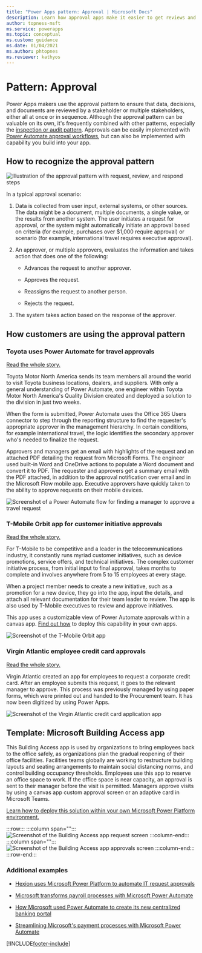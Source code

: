 ```yaml
---
title: "Power Apps pattern: Approval | Microsoft Docs"
description: Learn how approval apps make it easier to get reviews and sign off on decisions.
author: topness-msft
ms.service: powerapps
ms.topic: conceptual
ms.custom: guidance
ms.date: 01/04/2021
ms.author: phtopnes
ms.reviewer: kathyos
---
```


# Pattern: Approval

<!--![Collage of approval app screenshots](media/approvals-collage.jpg "Collage of approval app screenshots")-->

Power Apps makers use the approval pattern to ensure that data, decisions,
and documents are reviewed by a stakeholder or multiple stakeholders, either all at
once or in sequence. Although the approval pattern can be valuable on its own, it's
frequently combined with other patterns, especially the [inspection or audit pattern](/inspection-pattern).
Approvals can be easily implemented with [Power Automate approval workflows](https://docs.microsoft.com/power-automate/modern-approvals), but
can also be implemented with capability you build into your app.

## How to recognize the approval pattern

![Illustration of the approval pattern with request, review, and respond steps](media/approval-illustration.png "Illustration of the project management pattern with request, review, and respond steps")

In a typical approval scenario:

1. Data is collected from user input, external systems, or other sources. The
    data might be a document, multiple documents, a single value, or the results
    from another system. The user initiates a request for approval, or the
    system might automatically initiate an approval based on criteria (for
    example, purchases over \$1,000 require approval) or scenario (for example,
    international travel requires executive approval).

2. An approver, or multiple approvers, evaluates the information and takes
    action that does one of the following:

    - Advances the request to another approver.

    - Approves the request.

    - Reassigns the request to another person.

    - Rejects the request.

3. The system takes action based on the response of the approver.

## How customers are using the approval pattern

### Toyota uses Power Automate for travel approvals

[Read the whole story.](https://preview.flow.microsoft.com/blog/toyota-uses-power-automate-and-microsoft-forms-for-travel-approval/)

Toyota Motor North America sends its team members all around the world to visit
Toyota business locations, dealers, and suppliers. With only a general
understanding of Power Automate, one engineer within Toyota Motor North
America's Quality Division created and deployed a solution to the division in
just two weeks.

When the form is submitted, Power Automate uses the Office 365 Users connector
to step through the reporting structure to find the requester's appropriate
approver in the management hierarchy. In certain conditions, for example
international travel, the logic identifies the secondary approver who's needed to finalize the request.

Approvers and managers get an email with highlights of the request and an
attached PDF detailing the request from Microsoft Forms. The engineer used built-in
Word and OneDrive actions to populate a Word document and convert it to PDF.
The requester and approvers get a summary email with the PDF attached, in
addition to the approval notification over email and in the Microsoft Flow
mobile app. Executive approvers have quickly taken to the ability to approve
requests on their mobile devices.

![Screenshot of a Power Automate flow for finding a manager to approve a travel request](media/toyota-travel-request-flow.png "Screenshot of a Power Automate flow for finding a manager to approve a travel request")

### T-Mobile Orbit app for customer initiative approvals

[Read the whole story.](https://powerapps.microsoft.com/blog/tmobile/)

For T-Mobile to be competitive and a leader in the telecommunications industry,
it constantly runs myriad customer initiatives, such
as device promotions, service offers, and technical initiatives. The complex
customer initiative process, from initial input to final approval, takes months
to complete and involves anywhere from 5 to 15 employees at every stage.

When a project member needs to create a new initiative, such as a promotion for
a new device, they go into the app, input the details, and attach all relevant
documentation for their team leader to review. The app is also used by T-Mobile
executives to review and approve initiatives.

This app uses a customizable view of Power Automate approvals within a canvas
app. [Find out how](https://powerapps.microsoft.com/blog/building-an-approval-experience-in-canvas-apps/)
to deploy this capability in your own apps.

![Screenshot of the T-Mobile Orbit app](media/tmobile-orbit-app.jpg "Screenshot of the T-Mobile Orbit app")

### Virgin Atlantic employee credit card approvals

[Read the whole
story.](https://powerapps.microsoft.com/blog/virgin-atlantic-drives-agile-wins-for-mobile-workforce-with-the-power-platform/)

Virgin Atlantic created an app for employees to request a corporate credit card.
After an employee submits this request, it goes to the relevant
manager to approve. This process was previously managed by using paper forms, which
were printed out and handed to the Procurement team. It has now been digitized
by using Power Apps.

![Screenshot of the Virgin Atlantic credit card application app](media/virgin-atlantic-credt-card-app.png "Screenshot of the Virgin Atlantic credit card application app")

## Template: Microsoft Building Access app

This Building Access app is used by organizations to bring employees back to
the office safely, as organizations plan the gradual reopening of their
office facilities. Facilities teams globally are working to restructure building
layouts and seating arrangements to maintain social distancing norms, and
control building occupancy thresholds. Employees use this app to reserve an
office space to work. If the office space is near capacity, an approval is sent
to their manager before the visit is permitted. Managers approve visits by using a
canvas app custom approval screen or an adaptive card in Microsoft Teams.

[Learn how to deploy this solution within your own
Microsoft Power Platform environment.](https://aka.ms/BuildingAccessApp)

:::row:::
   :::column span="":::
      ![Screenshot of the Building Access app request screen](media/microsoft-building-app-request.png "Screenshot of the Building Access app request screen")
   :::column-end:::
   :::column span="":::
      ![Screenshot of the Building Access app approvals screen](media/microsoft-building-app-approvals.png "Screenshot of the Building Access app approvals screen")
   :::column-end:::
:::row-end:::

### Additional examples

- [Hexion uses Microsoft Power Platform to automate IT request
approvals](https://customers.microsoft.com/story/810656-hexion-manufacturing-power-platform)

- [Microsoft transforms payroll processes with Microsoft Power
Automate](https://www.microsoft.com/en-us/itshowcase/transforming-payroll-processes-with-microsoft-power-automate)

- [How Microsoft used Power Automate to create its new centralized banking
portal](https://www.microsoft.com/itshowcase/blog/how-microsoft-used-power-automate-to-create-its-new-centralized-banking-portal/)

- [Streamlining Microsoft's payment processes with Microsoft Power
Automate](https://www.microsoft.com/itshowcase/blog/streamlining-microsofts-payment-processes-with-microsoft-power-automate/)


[!INCLUDE[footer-include](../../includes/footer-banner.md)]